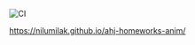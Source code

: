 ![CI](https://github.com/Nilumilak/ahj-homeworks-anim/actions/workflows/ci.yml/badge.svg)


https://nilumilak.github.io/ahj-homeworks-anim/
